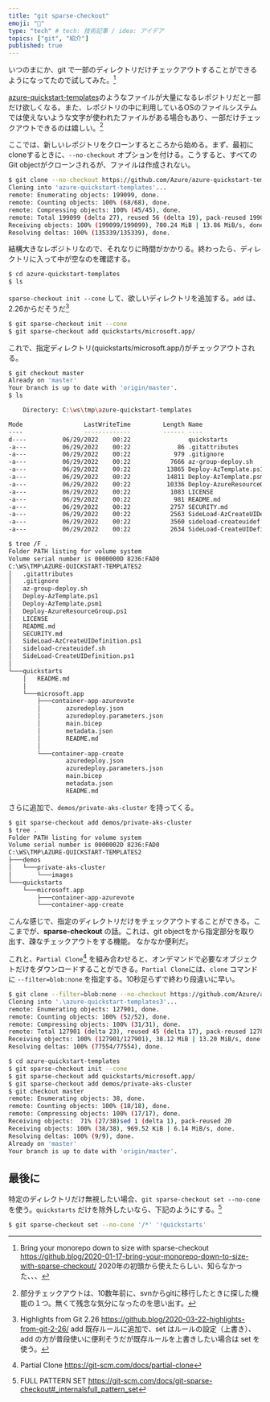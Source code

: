 ```yaml
---
title: "git sparse-checkout"
emoji: "🎈"
type: "tech" # tech: 技術記事 / idea: アイデア
topics: ["git", "紹介"]
published: true
---
```


いつのまにか、git で一部のディレクトリだけチェックアウトすることができるようになってたので試してみた。[^git]

[azure-quickstart-templates](https://github.com/Azure/azure-quickstart-templates)のようなファイルが大量になるレポジトリだと一部だけ欲しくなる。また、レポジトリの中に利用しているOSのファイルシステムでは使えないような文字が使われたファイルがある場合もあり、一部だけチェックアウトできるのは嬉しい。[^co]

ここでは、新しいレポジトリをクローンするところから始める。まず、最初にcloneするときに、`--no-checkout` オプションを付ける。こうすると、すべてのGit objectがクローンされるが、ファイルは作成されない。

```sh
$ git clone --no-checkout https://github.com/Azure/azure-quickstart-templates
Cloning into 'azure-quickstart-templates'...
remote: Enumerating objects: 199099, done.
remote: Counting objects: 100% (68/68), done.
remote: Compressing objects: 100% (45/45), done.
remote: Total 199099 (delta 27), reused 56 (delta 19), pack-reused 199031
Receiving objects: 100% (199099/199099), 700.24 MiB | 13.86 MiB/s, done.
Resolving deltas: 100% (135339/135339), done.
```

結構大きなレポジトリなので、それなりに時間がかかりる。終わったら、ディレクトリに入って中が空なのを確認する。

```sh
$ cd azure-quickstart-templates
$ ls
```

`sparse-checkout init --cone` して、欲しいディレクトリを追加する。`add` は、2.26からだそうだ[^git2]

```sh
$ git sparse-checkout init --cone
$ git sparse-checkout add quickstarts/microsoft.app/
```

これで、指定ディレクトリ(quickstarts/microsoft.app/)がチェックアウトされる。

```sh
$ git checkout master
Already on 'master'
Your branch is up to date with 'origin/master'.
$ ls

    Directory: C:\ws\tmp\azure-quickstart-templates

Mode                 LastWriteTime         Length Name
----                 -------------         ------ ----
d----          06/29/2022    00:22                quickstarts
-a---          06/29/2022    00:22             86 .gitattributes
-a---          06/29/2022    00:22            979 .gitignore
-a---          06/29/2022    00:22           7666 az-group-deploy.sh
-a---          06/29/2022    00:22          13865 Deploy-AzTemplate.ps1
-a---          06/29/2022    00:22          14811 Deploy-AzTemplate.psm1
-a---          06/29/2022    00:22          10336 Deploy-AzureResourceGroup.ps1
-a---          06/29/2022    00:22           1083 LICENSE
-a---          06/29/2022    00:22            981 README.md
-a---          06/29/2022    00:22           2757 SECURITY.md
-a---          06/29/2022    00:22           2563 SideLoad-AzCreateUIDefinition.ps1
-a---          06/29/2022    00:22           3560 sideload-createuidef.sh
-a---          06/29/2022    00:22           2634 SideLoad-CreateUIDefinition.ps1

$ tree /F .
Folder PATH listing for volume system
Volume serial number is 0000000D 8236:FAD0
C:\WS\TMP\AZURE-QUICKSTART-TEMPLATES2
│   .gitattributes
│   .gitignore
│   az-group-deploy.sh
│   Deploy-AzTemplate.ps1
│   Deploy-AzTemplate.psm1
│   Deploy-AzureResourceGroup.ps1
│   LICENSE
│   README.md
│   SECURITY.md
│   SideLoad-AzCreateUIDefinition.ps1
│   sideload-createuidef.sh
│   SideLoad-CreateUIDefinition.ps1
│
└───quickstarts
    │   README.md
    │
    └───microsoft.app
        ├───container-app-azurevote
        │       azuredeploy.json
        │       azuredeploy.parameters.json
        │       main.bicep
        │       metadata.json
        │       README.md
        │
        └───container-app-create
                azuredeploy.json
                azuredeploy.parameters.json
                main.bicep
                metadata.json
                README.md
```

さらに追加で、`demos/private-aks-cluster` を持ってくる。

```sh
$ git sparse-checkout add demos/private-aks-cluster
$ tree .
Folder PATH listing for volume system
Volume serial number is 0000002D 8236:FAD0
C:\WS\TMP\AZURE-QUICKSTART-TEMPLATES2
├───demos
│   └───private-aks-cluster
│       └───images
└───quickstarts
    └───microsoft.app
        ├───container-app-azurevote
        └───container-app-create
```

こんな感じで、指定のディレクトリだけをチェックアウトすることができる。ここまでが、**sparse-checkout** の話。これは、git objectをから指定部分を取り出す、疎なチェックアウトをする機能。
なかなか便利だ。

これと、`Partial Clone`[^pc] を組み合わせると、オンデマンドで必要なオブジェクトだけをダウンロードすることができる。`Partial Clone`には、`clone` コマンドに `--filter=blob:none` を指定する。10秒足らずで終わり段違いに早い。

```sh
$ git clone --filter=blob:none --no-checkout https://github.com/Azure/azure-quickstart-templates
Cloning into '.\azure-quickstart-templates3'...
remote: Enumerating objects: 127901, done.
remote: Counting objects: 100% (52/52), done.
remote: Compressing objects: 100% (31/31), done.
remote: Total 127901 (delta 23), reused 45 (delta 17), pack-reused 127849
Receiving objects: 100% (127901/127901), 38.12 MiB | 13.20 MiB/s, done.
Resolving deltas: 100% (77554/77554), done.

$ cd azure-quickstart-templates
$ git sparse-checkout init --cone
$ git sparse-checkout add quickstarts/microsoft.app/
$ git sparse-checkout add demos/private-aks-cluster
$ git checkout master
remote: Enumerating objects: 38, done.
remote: Counting objects: 100% (18/18), done.
remote: Compressing objects: 100% (17/17), done.
Receiving objects:  71% (27/38)sed 1 (delta 1), pack-reused 20
Receiving objects: 100% (38/38), 969.52 KiB | 6.14 MiB/s, done.
Resolving deltas: 100% (9/9), done.
Already on 'master'
Your branch is up to date with 'origin/master'.
```

## 最後に

特定のディレクトリだけ無視したい場合、`git sparse-checkout set --no-cone` を使う。`quickstarts` だけを除外したいなら、下記のようにする。[^fp]

```sh
$ git sparse-checkout set --no-cone '/*' '!quickstarts'
```

[^git]: Bring your monorepo down to size with sparse-checkout <https://github.blog/2020-01-17-bring-your-monorepo-down-to-size-with-sparse-checkout/> 2020年の初頭から使えたらしい、知らなかった、、、
[^co]: 部分チェックアウトは、10数年前に、svnからgitに移行したときに探した機能の１つ。無くて残念な気分になったのを思い出す。
[^git2]: Highlights from Git 2.26 <https://github.blog/2020-03-22-highlights-from-git-2-26/> add 既存ルールに追加で、set はルールの設定（上書き）、add の方が普段使いに便利そうだが既存ルールを上書きしたい場合は set を使う。
[^pc]: Partial Clone <https://git-scm.com/docs/partial-clone>
[^git3]: 既存のリポジトリでスパースチェックアウトを使用する <https://github.blog/2020-01-17-bring-your-monorepo-down-to-size-with-sparse-checkout/#using-sparse-checkout-with-an-existing-repository>
[^sc]: Cone mode: restricted patterns improve performance <https://github.blog/2020-01-17-bring-your-monorepo-down-to-size-with-sparse-checkout/#cone-mode-restricted-patterns-improve-performance> Cone mode というらしい。
[^fp]: FULL PATTERN SET <https://git-scm.com/docs/git-sparse-checkout#_internalsfull_pattern_set>
